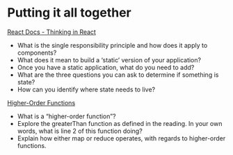 # Putting it all together

[React Docs - Thinking in React](https://react.dev/learn/thinking-in-react)
- What is the single responsibility principle and how does it apply to components?
- What does it mean to build a ‘static’ version of your application?
- Once you have a static application, what do you need to add?
- What are the three questions you can ask to determine if something is state?
- How can you identify where state needs to live?

[Higher-Order Functions](https://eloquentjavascript.net/05_higher_order.html#h_xxCc98lOBK)
- What is a “higher-order function”?
- Explore the greaterThan function as defined in the reading. In your own words, what is line 2 of this function doing?
- Explain how either map or reduce operates, with regards to higher-order functions.


